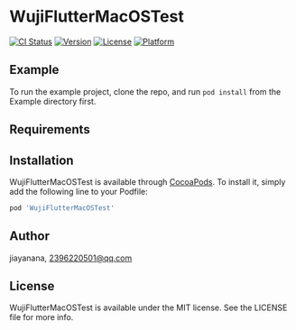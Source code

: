 # WujiFlutterMacOSTest

[![CI Status](https://img.shields.io/travis/jiayanana/WujiFlutterMacOSTest.svg?style=flat)](https://travis-ci.org/jiayanana/WujiFlutterMacOSTest)
[![Version](https://img.shields.io/cocoapods/v/WujiFlutterMacOSTest.svg?style=flat)](https://cocoapods.org/pods/WujiFlutterMacOSTest)
[![License](https://img.shields.io/cocoapods/l/WujiFlutterMacOSTest.svg?style=flat)](https://cocoapods.org/pods/WujiFlutterMacOSTest)
[![Platform](https://img.shields.io/cocoapods/p/WujiFlutterMacOSTest.svg?style=flat)](https://cocoapods.org/pods/WujiFlutterMacOSTest)

## Example

To run the example project, clone the repo, and run `pod install` from the Example directory first.

## Requirements

## Installation

WujiFlutterMacOSTest is available through [CocoaPods](https://cocoapods.org). To install
it, simply add the following line to your Podfile:

```ruby
pod 'WujiFlutterMacOSTest'
```

## Author

jiayanana, 2396220501@qq.com

## License

WujiFlutterMacOSTest is available under the MIT license. See the LICENSE file for more info.
